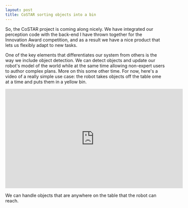 ```yaml
---
layout: post
title: CoSTAR sorting objects into a bin
---
```


So, the CoSTAR project is coming along nicely. We have integrated our perception code with the back-end I have thrown together for the Innovation Award competition, and as a result we have a nice product that lets us flexibly adapt to new tasks.

One of the key elements that differentiates our system from others is the way we include object detection. We can detect objects and update our robot's model of the world while at the same time allowing non-expert users to author complex plans. More on this some other time. For now, here's a video of a really simple use case: the robot takes objects off the table ome at a time and puts them in a yellow bin.

<iframe width="560" height="315" src="https://www.youtube.com/embed/5GBVrD8fQcc" frameborder="0" allowfullscreen></iframe>

We can handle objects that are anywhere on the table that the robot can reach.
